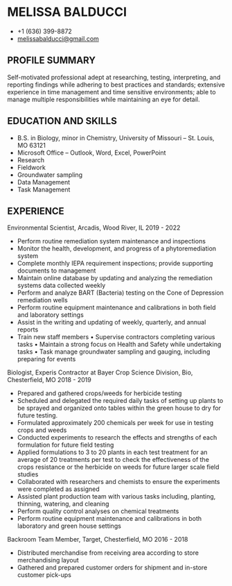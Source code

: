 # MELISSA BALDUCCI
* +1 (636) 399-8872    
* melissabalducci@gmail.com 

## PROFILE SUMMARY
Self-motivated professional adept at researching, testing, interpreting, and reporting findings while adhering to best practices and standards; extensive experience in time management and time sensitive environments; able to manage multiple responsibilities while maintaining an eye for detail. 

## EDUCATION AND SKILLS
*   B.S. in Biology, minor in Chemistry, University of Missouri – St. Louis, MO 63121
*   Microsoft Office – Outlook, Word, Excel, PowerPoint 	
*   Research
*   Fieldwork
*   Groundwater sampling
*   Data Management
*   Task Management
## EXPERIENCE
Environmental Scientist, Arcadis, Wood River, IL 		 		  2019 - 2022
*   Perform routine remediation system maintenance and inspections
*   Monitor the health, development, and progress of a phytoremediation system
*   Complete monthly IEPA requirement inspections; provide supporting documents to management
*   Maintain online database by updating and analyzing the remediation systems data collected weekly
*   Perform and analyze BART (Bacteria) testing on the Cone of Depression remediation wells
*   Perform routine equipment maintenance and calibrations in both field and laboratory settings
*   Assist in the writing and updating of weekly, quarterly, and annual reports
*   Train new staff members
•	Supervise contractors completing various tasks
•	Maintain a strong focus on Health and Safety while undertaking tasks
•	Task manage groundwater sampling and gauging, including preparing for events

Biologist, Experis Contractor at Bayer Crop Science Division, Bio, Chesterfield, MO	2018 - 2019
*   Prepared and gathered crops/weeds for herbicide testing
*   Scheduled and delegated the required daily tasks of setting up plants to be sprayed and organized onto tables within the green house to dry for future testing.               
*   Formulated approximately 200 chemicals per week for use in testing crops and weeds
*   Conducted experiments to research the effects and strengths of each formulation for future field testing
*   Applied formulations to 3 to 20 plants in each test treatment for an average of 20 treatments per test to check the effectiveness of the crops resistance or the herbicide on weeds for future larger scale field studies
*   Collaborated with researchers and chemists to ensure the experiments were completed as assigned
*   Assisted plant production team with various tasks including, planting, thinning, watering, and cleaning
*   Perform quality control analyses on chemical treatments
*   Perform routine equipment maintenance and calibrations in both laboratory and green house settings

Backroom Team Member, Target, Chesterfield, MO  				2016 - 2018
*   Distributed merchandise from receiving area according to store merchandising layout
*   Gathered and prepared customer orders for shipment and in-store customer pick-ups
